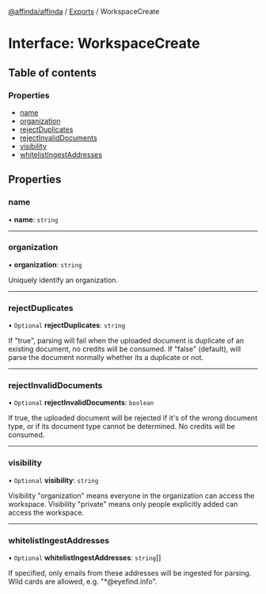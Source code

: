 [@affinda/affinda](../README.md) / [Exports](../modules.md) / WorkspaceCreate

# Interface: WorkspaceCreate

## Table of contents

### Properties

- [name](WorkspaceCreate.md#name)
- [organization](WorkspaceCreate.md#organization)
- [rejectDuplicates](WorkspaceCreate.md#rejectduplicates)
- [rejectInvalidDocuments](WorkspaceCreate.md#rejectinvaliddocuments)
- [visibility](WorkspaceCreate.md#visibility)
- [whitelistIngestAddresses](WorkspaceCreate.md#whitelistingestaddresses)

## Properties

### name

• **name**: `string`

___

### organization

• **organization**: `string`

Uniquely identify an organization.

___

### rejectDuplicates

• `Optional` **rejectDuplicates**: `string`

If "true", parsing will fail when the uploaded document is duplicate of an existing document, no credits will be consumed. If "false" (default), will parse the document normally whether its a duplicate or not.

___

### rejectInvalidDocuments

• `Optional` **rejectInvalidDocuments**: `boolean`

If true, the uploaded document will be rejected if it's of the wrong document type, or if its document type cannot be determined. No credits will be consumed.

___

### visibility

• `Optional` **visibility**: `string`

Visibility "organization" means everyone in the organization can access the workspace. Visibility "private" means only people explicitly added can access the workspace.

___

### whitelistIngestAddresses

• `Optional` **whitelistIngestAddresses**: `string`[]

If specified, only emails from these addresses will be ingested for parsing. Wild cards are allowed, e.g. "*@eyefind.info".
